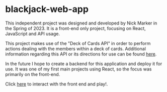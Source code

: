 # blackjack-web-app

This independent project was designed and developed by Nick Marker in the Spring of 2023. It is a front-end only project, focusing on React, JavaScript and API usage.

This project makes use of the "Deck of Cards API" in order to perform actions dealing with the members within a deck of cards. Additional information regarding this API or its directions for use can be found [here](https://deckofcardsapi.com/).

In the future I hope to create a backend for this application and deploy it for use. It was one of my first main projects using React, so the focus was primarily on the front-end. 

Click [here](https://react-rvfhqs.stackblitz.io) to interact with the front end and play!.